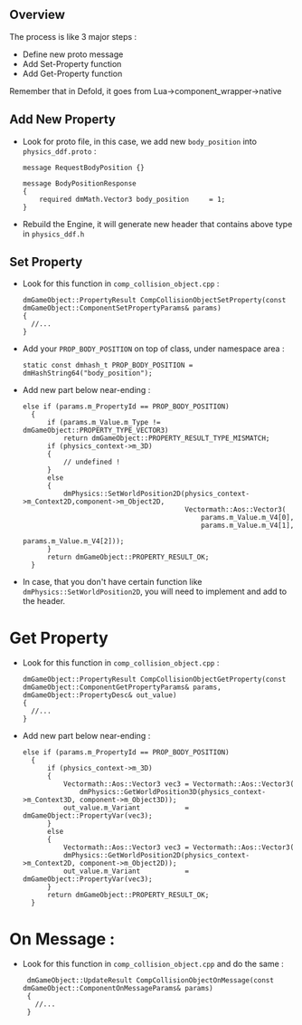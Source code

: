 ## Overview 
The process is like 3 major steps : 
- Define new proto message
- Add Set-Property function
- Add Get-Property function

Remember that in Defold, it goes from Lua->component_wrapper->native

## Add New Property
- Look for proto file, in this case, we add new `body_position` into `physics_ddf.proto` :

      message RequestBodyPosition {}

      message BodyPositionResponse
      {
          required dmMath.Vector3 body_position     = 1;
      }

- Rebuild the Engine, it will generate new header that contains above type in `physics_ddf.h`

## Set Property 

- Look for this function in `comp_collision_object.cpp` :

      dmGameObject::PropertyResult CompCollisionObjectSetProperty(const dmGameObject::ComponentSetPropertyParams& params)
      {
        //...
      }

- Add your `PROP_BODY_POSITION` on top of class, under namespace area :

      static const dmhash_t PROP_BODY_POSITION = dmHashString64("body_position");

- Add new part below near-ending :

      else if (params.m_PropertyId == PROP_BODY_POSITION)
        {
            if (params.m_Value.m_Type != dmGameObject::PROPERTY_TYPE_VECTOR3)
                return dmGameObject::PROPERTY_RESULT_TYPE_MISMATCH;
            if (physics_context->m_3D)
            {
                // undefined !
            }
            else
            {
                dmPhysics::SetWorldPosition2D(physics_context->m_Context2D,component->m_Object2D,
                                              Vectormath::Aos::Vector3(
                                                  params.m_Value.m_V4[0], 
                                                  params.m_Value.m_V4[1], 
                                                  params.m_Value.m_V4[2]));
            }
            return dmGameObject::PROPERTY_RESULT_OK;
        }
        
 - In case, that you don't have certain function like `dmPhysics::SetWorldPosition2D`, you will need to implement and add to the header.
 
# Get Property

- Look for this function in `comp_collision_object.cpp` :

      dmGameObject::PropertyResult CompCollisionObjectGetProperty(const dmGameObject::ComponentGetPropertyParams& params, dmGameObject::PropertyDesc& out_value)
      {
        //...
      }

- Add new part below near-ending :

      else if (params.m_PropertyId == PROP_BODY_POSITION)
        {
            if (physics_context->m_3D)
            {
                Vectormath::Aos::Vector3 vec3 = Vectormath::Aos::Vector3(
                    dmPhysics::GetWorldPosition3D(physics_context->m_Context3D, component->m_Object3D));
                out_value.m_Variant           = dmGameObject::PropertyVar(vec3);
            }
            else
            {
                Vectormath::Aos::Vector3 vec3 = Vectormath::Aos::Vector3(
                dmPhysics::GetWorldPosition2D(physics_context->m_Context2D, component->m_Object2D));
                out_value.m_Variant           = dmGameObject::PropertyVar(vec3);
            }
            return dmGameObject::PROPERTY_RESULT_OK;
        }
        
# On Message :

- Look for this function in `comp_collision_object.cpp` and do the same :

       dmGameObject::UpdateResult CompCollisionObjectOnMessage(const dmGameObject::ComponentOnMessageParams& params)
       {
         //...
       }
